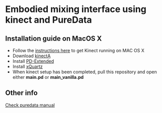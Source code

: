 # Embodied mixing interface using kinect and PureData
## Installation guide on MacOS X
- Follow the [instructions here](https://creativevreality.wordpress.com/2016/01/26/setting-up-the-kinect-on-osx-el-capitan/) to get Kinect running on MAC OS X 
- Download [kinectA](https://sourceforge.net/projects/kinecta/)
- Install [PD-Extended](https://puredata.info/downloads/pd-extended)
- Install [xQuartz](https://www.xquartz.org)
- When kinect setup has been completed, pull this repository and open either **main.pd** or **main_vanilla.pd**

## Other info
[Check puredata manual](https://puredata.info/docs/tutorials/pd-refcard)
